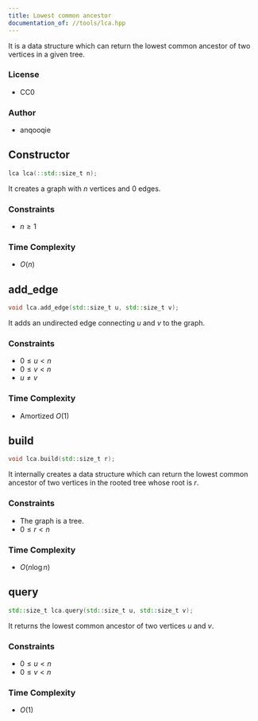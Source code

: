 ```yaml
---
title: Lowest common ancestor
documentation_of: //tools/lca.hpp
---
```


It is a data structure which can return the lowest common ancestor of two vertices in a given tree.

### License
- CC0

### Author
- anqooqie

## Constructor
```cpp
lca lca(::std::size_t n);
```

It creates a graph with $n$ vertices and $0$ edges.

### Constraints
- $n \geq 1$

### Time Complexity
- $O(n)$

## add_edge
```cpp
void lca.add_edge(std::size_t u, std::size_t v);
```

It adds an undirected edge connecting $u$ and $v$ to the graph.

### Constraints
- $0 \leq u < n$
- $0 \leq v < n$
- $u \neq v$

### Time Complexity
- Amortized $O(1)$

## build
```cpp
void lca.build(std::size_t r);
```

It internally creates a data structure which can return the lowest common ancestor of two vertices in the rooted tree whose root is $r$.

### Constraints
- The graph is a tree.
- $0 \leq r < n$

### Time Complexity
- $O(n \log n)$

## query
```cpp
std::size_t lca.query(std::size_t u, std::size_t v);
```

It returns the lowest common ancestor of two vertices $u$ and $v$.

### Constraints
- $0 \leq u < n$
- $0 \leq v < n$

### Time Complexity
- $O(1)$

